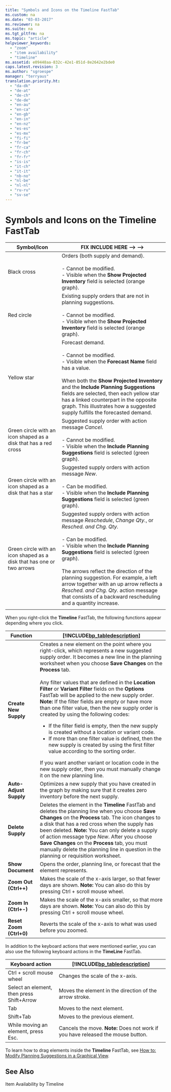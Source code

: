 ```yaml
---
title: "Symbols and Icons on the Timeline FastTab"
ms.custom: na
ms.date: "03-03-2017"
ms.reviewer: na
ms.suite: na
ms.tgt_pltfrm: na
ms.topic: "article"
helpviewer_keywords: 
  - "zoom"
  - "item availability"
  - "timeline"
ms.assetid: e09448aa-832c-42e1-851d-8e2642e2bde0
caps.latest.revision: 3
ms.author: "sgroespe"
manager: "terryaus"
translation.priority.ht: 
  - "da-dk"
  - "de-at"
  - "de-ch"
  - "de-de"
  - "en-au"
  - "en-ca"
  - "en-gb"
  - "en-in"
  - "en-nz"
  - "es-es"
  - "es-mx"
  - "fi-fi"
  - "fr-be"
  - "fr-ca"
  - "fr-ch"
  - "fr-fr"
  - "is-is"
  - "it-ch"
  - "it-it"
  - "nb-no"
  - "nl-be"
  - "nl-nl"
  - "ru-ru"
  - "sv-se"
---
```

# Symbols and Icons on the Timeline FastTab
|Symbol\/Icon|FIX INCLUDE HERE<!--FIX INCLUDE HERE<!--FIX INCLUDE HERE<!--[!INCLUDE[bp_tabledescription](../ApplicationDesign/includes/bp_tabledescription_md.md)] --> --> -->|  
|------------------|---------------------------------------|  
|Black cross|Orders \(both supply and demand\).<br /><br /> -   Cannot be modified.<br />-   Visible when the **Show Projected Inventory** field is selected \(orange graph\).|  
|Red circle|Existing supply orders that are not in planning suggestions.<br /><br /> -   Cannot be modified.<br />-   Visible when the **Show Projected Inventory** field is selected \(orange graph\).|  
|Yellow star|Forecast demand.<br /><br /> -   Cannot be modified.<br />-   Visible when the **Forecast Name** field has a value.<br /><br /> When both the **Show Projected Inventory** and the **Include Planning Suggestions** fields are selected, then each yellow star has a linked counterpart in the opposite graph. This illustrates how a suggested supply fulfills the forecasted demand.|  
|Green circle with an icon shaped as a disk that has a red cross|Suggested supply order with action message *Cancel*.<br /><br /> -   Cannot be modified.<br />-   Visible when the **Include Planning Suggestions** field is selected \(green graph\).|  
|Green circle with an icon shaped as a disk that has a star|Suggested supply orders with action message *New*.<br /><br /> -   Can be modified.<br />-   Visible when the **Include Planning Suggestions** field is selected \(green graph\).|  
|Green circle with an icon shaped as a disk that has one or two arrows|Suggested supply orders with action message *Reschedule*, *Change Qty.*, or *Resched. and Chg. Qty.*<br /><br /> -   Can be modified.<br />-   Visible when the **Include Planning Suggestions** field is selected \(green graph\).<br /><br /> The arrows reflect the direction of the planning suggestion. For example, a left arrow together with an up arrow reflects a *Resched. and Chg. Qty.* action message that consists of a backward rescheduling and a quantity increase.|  
||  
  
 When you right\-click the **Timeline** FastTab, the following functions appear depending where you click.  
  
|Function|[!INCLUDE[bp_tabledescription](../ApplicationDesign/includes/bp_tabledescription_md.md)]|  
|--------------|---------------------------------------|  
|**Create New Supply**|Creates a new element on the point where you right\-click, which represents a new suggested supply order. It becomes a new line in the planning worksheet when you choose **Save Changes** on the **Process** tab.<br /><br /> Any filter values that are defined in the **Location Filter** or **Variant Filter** fields on the **Options** FastTab will be applied to the new supply order. **Note:**  If the filter fields are empty or have more than one filter value, then the new supply order is created by using the following codes: <ul><li>If the filter field is empty, then the new supply is created without a location or variant code.</li><li>If more than one filter value is defined, then the new supply is created by using the first filter value according to the sorting order.</li></ul> If you want another variant or location code in the new supply order, then you must manually change it on the new planning line.|  
|**Auto\-Adjust Supply**|Optimizes a new supply that you have created in the graph by making sure that it creates zero inventory before the next supply.|  
|**Delete Supply**|Deletes the element in the **Timeline** FastTab and deletes the planning line when you choose **Save Changes** on the **Process** tab. The icon changes to a disk that has a red cross when the supply has been deleted. **Note:**  You can only delete a supply of action message type *New*. After you choose **Save Changes** on the **Process** tab, you must manually delete the planning line in question in the planning or requisition worksheet.|  
|**Show Document**|Opens the order, planning line, or forecast that the element represents.|  
|**Zoom Out \(Ctrl\+\+\)**|Makes the scale of the x\-axis larger, so that fewer days are shown. **Note:**  You can also do this by pressing Ctrl \+ scroll mouse wheel.|  
|**Zoom In \(Ctrl\+\-\)**|Makes the scale of the x\-axis smaller, so that more days are shown. **Note:**  You can also do this by pressing Ctrl \+ scroll mouse wheel.|  
|**Reset Zoom \(Ctrl\+0\)**|Reverts the scale of the x\-axis to what was used before you zoomed.|  
  
 In addition to the keyboard actions that were mentioned earlier, you can also use the following keyboard actions in the **TimeLine** FastTab.  
  
|Keyboard action|[!INCLUDE[bp_tabledescription](../ApplicationDesign/includes/bp_tabledescription_md.md)]|  
|---------------------|---------------------------------------|  
|Ctrl \+ scroll mouse wheel|Changes the scale of the x\-axis.|  
|Select an element, then press Shift\+Arrow|Moves the element in the direction of the arrow stroke.|  
|Tab|Moves to the next element.|  
|Shift\+Tab|Moves to the previous element.|  
|While moving an element, press Esc.|Cancels the move. **Note:**  Does not work if you have released the mouse button.|  
  
 To learn how to drag elements inside the **Timeline** FastTab, see [How to: Modify Planning Suggestions in a Graphical View](../DesignAndEngineering/how-to-modify-planning-suggestions-in-a-graphical-view.md).  
  
## See Also  
 Item Availability by Timeline